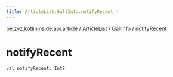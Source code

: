 ```yaml
---
title: ArticleList.GallInfo.notifyRecent - 
---
```


[be.zvz.kotlininside.api.article](../../index.html) / [ArticleList](../index.html) / [GallInfo](index.html) / [notifyRecent](./notify-recent.html)

# notifyRecent

`val notifyRecent: Int?`